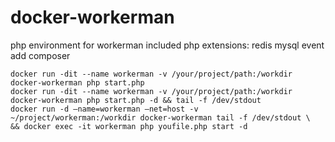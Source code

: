 # docker-workerman
  php environment for workerman 
  included php extensions: redis mysql event
  add composer

    docker run -dit --name workerman -v /your/project/path:/workdir docker-workerman php start.php
    docker run -dit --name workerman -v /your/project/path:/workdir docker-workerman php start.php -d && tail -f /dev/stdout
    docker run -d —name=workerman —net=host -v ~/project/workerman:/workdir docker-workerman tail -f /dev/stdout \
    && docker exec -it workerman php youfile.php start -d
